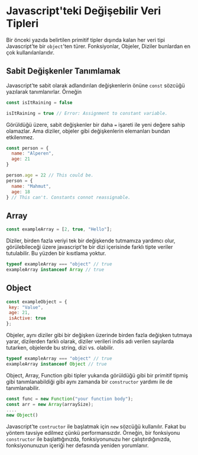 # Javascript'teki Değişebilir Veri Tipleri
Bir önceki yazıda belirtilen primitif tipler dışında kalan her veri tipi Javascript'te bir
`object`'ten türer. Fonksiyonlar, Objeler, Diziler bunlardan en çok kullanılanlarıdır.

## Sabit Değişkenler Tanımlamak

Javascript'te sabit olarak adlandırılan değişkenlerin önüne `const` sözcüğü yazılarak tanımlanırlar. Örneğin

```js
const isItRaining = false

isItRaining = true // Error: Assignment to constant variable.
```
Görüldüğü üzere, sabit değişkenler bir daha `=` işareti ile yeni değere sahip olamazlar. Ama diziler, objeler gibi değişkenlerin elemanları bundan etkilenmez.

```js
const person = {
  name: "Alperen",
  age: 21
}

person.age = 22 // This could be.
person = {
  name: "Mahmut",
  age: 18
} // This can't. Constants connot reassignable.

```


## Array
```js
const exampleArray = [2, true, "Hello"];
```
Diziler, birden fazla veriyi tek bir değişkende tutmamıza yardımcı olur, görülebileceği üzere javascript'te bir dizi içerisinde farklı tipte veriler tutulabilir. Bu yüzden bir kısıtlama yoktur.

```js
typeof exampleArray === "object" // true
exampleArray instanceof Array // true
```

## Object
```js
const exampleObject = {
 key: "Value",
 age: 21,
 isActive: true
};
```
Objeler, aynı diziler gibi bir değişken üzerinde birden fazla değişken tutmaya yarar, dizilerden farklı olarak, diziler verileri indis adı verilen sayılarda tutarken, objelerde bu string, dizi vs. olabilir.

```js
typeof exampleArray === "object" // true
exampleArray instanceof Object // true
```

Object, Array, Function gibi tipler yukarıda görüldüğü gibi bir primitif tipmiş gibi tanımlanabildiği gibi aynı zamanda bir `constructor` yardımı ile de tanımlanabilir.
```js
const func = new Function("your function body");
const arr = new Array(arraySize);
....
new Object()
```
Javascript'te `contructor` ile başlatmak için `new` sözcüğü kullanılır. Fakat bu yöntem tavsiye edilmez çünkü performansızdır. Örneğin, bir fonksiyonu `constructor` ile başlattığınızda, fonksiyonunuzu her çalıştırdığınızda, fonksiyonunuzun içeriği her defasında yeniden yorumlanır.
